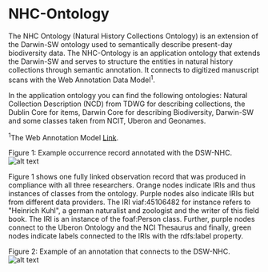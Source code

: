 # NHC-Ontology

The NHC Ontology (Natural History Collections Ontology) is an extension of the Darwin-SW ontology used to semantically describe present-day biodiversity data. The NHC-Ontology is an application ontology that extends the Darwin-SW and serves to structure the entities in natural history collections through semantic annotation. It connects to digitized manuscript scans with the Web Annotation Data Model<sup>1</sup>.

In the application ontology you can find the following ontologies: Natural Collection Description (NCD) from TDWG for describing collections, the Dublin Core for items, Darwin Core for describing Biodiversity, Darwin-SW and some classes taken from NCIT, Uberon and Geonames. 

<sup>1</sup>The Web Annotation Model [Link](https://www.w3.org/TR/annotation-model/).

Figure 1: Example occurrence record annotated with the DSW-NHC. 
![alt text](https://github.com/lisestork/DSW-NHC/blob/master/Images/example_occurrence.png)

Figure 1 shows one fully linked observation record that was produced in compliance with all three researchers. Orange nodes indicate IRIs and thus instances of classes from the ontology. Purple nodes also indicate IRIs but from different data providers. The IRI viaf:45106482 for instance refers to "Heinrich Kuhl", a german naturalist and zoologist and the writer of this field book. The IRI is an instance of the foaf:Person class. Further, purple nodes connect to the Uberon Ontology and the NCI Thesaurus and finally, green nodes indicate labels connected to the IRIs with the rdfs:label property. 

Figure 2: Example of an annotation that connects to the DSW-NHC. 
![alt text](https://github.com/lisestork/DSW-NHC/blob/master/Images/AnnotationExample.png)

